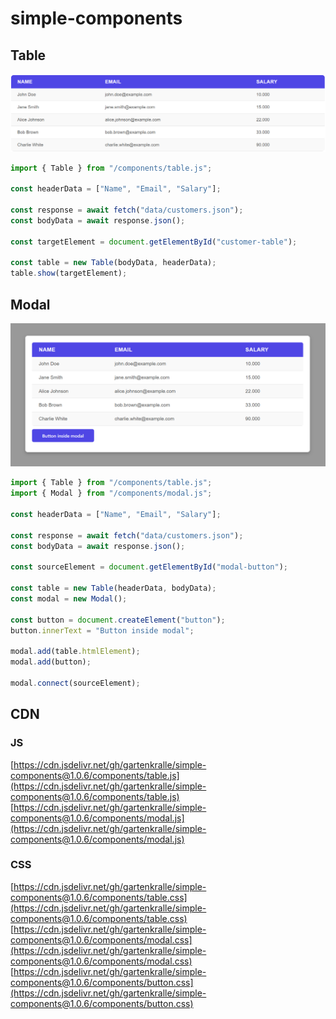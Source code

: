 # simple-components

## Table

![Class diagram](images/table.png)

```javascript
import { Table } from "/components/table.js";

const headerData = ["Name", "Email", "Salary"];

const response = await fetch("data/customers.json");
const bodyData = await response.json();

const targetElement = document.getElementById("customer-table");

const table = new Table(bodyData, headerData);
table.show(targetElement);
```

## Modal

![Class diagram](images/modal.png)

```javascript
import { Table } from "/components/table.js";
import { Modal } from "/components/modal.js";

const headerData = ["Name", "Email", "Salary"];

const response = await fetch("data/customers.json");
const bodyData = await response.json();

const sourceElement = document.getElementById("modal-button");

const table = new Table(headerData, bodyData);
const modal = new Modal();

const button = document.createElement("button");
button.innerText = "Button inside modal";

modal.add(table.htmlElement);
modal.add(button);

modal.connect(sourceElement);
```

## CDN

### JS

[https://cdn.jsdelivr.net/gh/gartenkralle/simple-components@1.0.6/components/table.js](https://cdn.jsdelivr.net/gh/gartenkralle/simple-components@1.0.6/components/table.js)
[https://cdn.jsdelivr.net/gh/gartenkralle/simple-components@1.0.6/components/modal.js](https://cdn.jsdelivr.net/gh/gartenkralle/simple-components@1.0.6/components/modal.js)

### CSS

[https://cdn.jsdelivr.net/gh/gartenkralle/simple-components@1.0.6/components/table.css](https://cdn.jsdelivr.net/gh/gartenkralle/simple-components@1.0.6/components/table.css)
[https://cdn.jsdelivr.net/gh/gartenkralle/simple-components@1.0.6/components/modal.css](https://cdn.jsdelivr.net/gh/gartenkralle/simple-components@1.0.6/components/modal.css)
[https://cdn.jsdelivr.net/gh/gartenkralle/simple-components@1.0.6/components/button.css](https://cdn.jsdelivr.net/gh/gartenkralle/simple-components@1.0.6/components/button.css)
